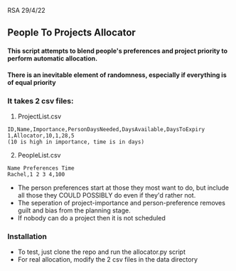 RSA 29/4/22
## People To Projects Allocator
#### This script attempts to blend people's preferences and project priority to perform automatic allocation.
#### There is an inevitable element of randomness, especially if everything is of equal priority

### It takes 2 csv files:
1) ProjectList.csv 
```
ID,Name,Importance,PersonDaysNeeded,DaysAvailable,DaysToExpiry
1,Allocator,10,1,28,5
(10 is high in importance, time is in days)
```
2) PeopleList.csv 
```
Name Preferences Time
Rachel,1 2 3 4,100
```

- The person preferences start at those they most want to do, but include all those they COULD POSSIBLY do even if they'd rather not.
- The seperation of project-importance and person-preference removes guilt and bias from the planning stage.
- If nobody can do a project then it is not scheduled

### Installation
- To test, just clone the repo and run the allocator.py script
- For real allocation, modify the 2 csv files in the data directory
